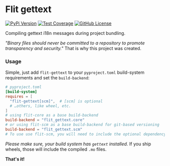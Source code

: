 # Flit gettext

[![PyPi Version](https://img.shields.io/pypi/v/flit-gettext.svg)](https://pypi.python.org/pypi/flit-gettext/)
[![Test Coverage](https://codecov.io/gh/codingjoe/flit-gettext/branch/main/graph/badge.svg)](https://codecov.io/gh/codingjoe/flit-gettext)
[![GitHub License](https://img.shields.io/github/license/codingjoe/flit-gettext)](https://raw.githubusercontent.com/codingjoe/flit-gettext/main/LICENSE)

Compiling gettext i18n messages during project bundling.

_"Binary files should never be committed to a repository to promote transparency and security."_
That is why this project was created.

### Usage

Simple, just add `flit-gettext` to your `pyproject.toml`
build-system requirements and set the `build-backend`:

```toml
# pyproject.toml
[build-system]
requires = [
  "flit-gettext[scm]",  # [scm] is optional
  # …others, like wheel, etc.
]
# using flit-core as a base build-backend
build-backend = "flit_gettext.core"
# or using flit-scm as a base build-backend for git-based versioning
build-backend = "flit_gettext.scm"
# To use use flit-scm, you will need to include the optional dependency above.
```

_Please make sure, your build system has `gettext` installed._
If you ship wheels, those will include the compiled `.mo` files.

**That's it!**
